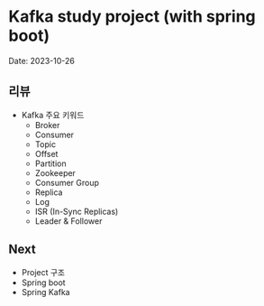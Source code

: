 # Kafka study project (with spring boot)

Date: 2023-10-26

## 리뷰

- Kafka 주요 키워드
  - Broker
  - Consumer
  - Topic
  - Offset
  - Partition
  - Zookeeper
  - Consumer Group
  - Replica
  - Log
  - ISR (In-Sync Replicas)
  - Leader & Follower

## Next

- Project 구조
- Spring boot
- Spring Kafka
